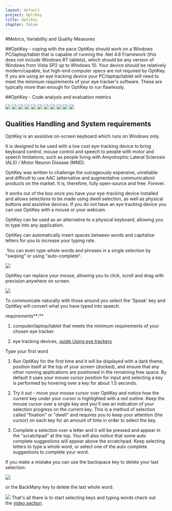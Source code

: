 ```yaml
---
layout: default
project: OptiKey
title: OptiKey
chapter: false
---
```


#Metrics, Variability and Quality Measures

##OptiKey - coping with the pace 
OptiKey should work on a Windows PC/laptop/tablet that is capable of running the .Net 4.6 Framework (this does not include Windows RT tablets), which should be any version of Windows from Vista SP2 up to Windows 10.
Your device should be relatively modern/capable, but high-end computer specs are not required by OptiKey.
If you are using an eye tracking device your PC/laptop/tablet will need to meet the minimum requirements of your eye tracker's software. 
These are typically more than enough for OptiKey to run flawlessly.

##OptiKey - Code analysis and evaluation metrics

![](https://github.com/adirel/ASOSMA/blob/master/OptiKey/images/1.PNG)
![](https://github.com/adirel/ASOSMA/blob/master/OptiKey/images/2.PNG)
![](https://github.com/adirel/ASOSMA/blob/master/OptiKey/images/3.PNG)
![](https://github.com/adirel/ASOSMA/blob/master/OptiKey/images/4.PNG)
![](https://github.com/adirel/ASOSMA/blob/master/OptiKey/images/5.PNG)
![](https://github.com/adirel/ASOSMA/blob/master/OptiKey/images/6.PNG)
![](https://github.com/adirel/ASOSMA/blob/master/OptiKey/images/7.PNG)
![](https://github.com/adirel/ASOSMA/blob/master/OptiKey/images/8.PNG)
![](https://github.com/adirel/ASOSMA/blob/master/OptiKey/images/9.PNG)
![](https://github.com/adirel/ASOSMA/blob/master/OptiKey/images/10.PNG)
![](https://github.com/adirel/ASOSMA/blob/master/OptiKey/images/11.PNG)



## Qualities Handling and System  requirements
OptiKey is an assistive on-screen keyboard which runs on Windows only.

It is designed to be used with a low cost eye-tracking device to bring keyboard control, mouse control and speech to people with motor and speech limitations, such as people living with Amyotrophic Lateral Sclerosis (ALS) / Motor Neuron Disease (MND).

OptiKey was written to challenge the outrageously expensive, unreliable and difficult to use AAC (alternative and augmentative communication) products on the market. It is, therefore, fully open-source and free. Forever.

It works out of the box once you have your eye-tracking device installed and allows selections to be made using dwell selection, as well as physical buttons and assistive devices. If you do not have an eye tracking device you can use OptiKey with a mouse or your webcam.

OptiKey can be used as an alternative to a physical keyboard, allowing you to type into any application.

OptiKey can automatically insert spaces between words and capitalise letters for you to increase your typing rate.

 You can even type whole words and phrases in a single selection by "swiping" or using "auto-complete".

![](https://github.com/adirel/ASOSMA/blob/master/OptiKey/images/image1.PNG)

OptiKey can replace your mouse, allowing you to click, scroll and drag with precision anywhere on screen.

![](https://github.com/adirel/ASOSMA/blob/master/OptiKey/images/image2.PNG)

To communicate naturally with those around you select the 'Speak' key and OptiKey will convert what you have typed into speech.

requirements**:**

1.  computer/laptop/tablet that meets the minimum requirements of your chosen eye tracker.

2.  eye tracking devices, [guide Using eye trackers](https://github.com/JuliusSweetland/OptiKey/wiki/Using-eye-trackers)

Type your first word

1.  Run OptiKey for the first time and it will be displayed with a dark theme, position itself at the top of your screen (docked), and ensure that any other running applications are positioned in the remaining free space. By default it uses your mouse cursor position for input and selecting a key is performed by hovering over a key for about 1.5 seconds.

2.  Try it out - move your mouse cursor over OptiKey and notice how the current key under your cursor is highlighted with a red outline. Keep the mouse cursor over a single key and you'll see an indication of your selection progress on the current key. This is a method of selection called "fixation" or "dwell" and requires you to keep your attention (the cursor) on each key for an amount of time in order to select the key.

3.  Complete a selection over a letter and it will be pressed and appear in the "scratchpad" at the top. You will also notice that some auto complete suggestions will appear above the scratchpad. Keep selecting letters to type a whole word, or select one of the auto complete suggestions to complete your word.

If you make a mistake you can use the backspace key to delete your last selection:

![](https://github.com/adirel/ASOSMA/blob/master/OptiKey/images/image3.PNG)

or the BackMany key to delete the last whole word:

![](https://github.com/adirel/ASOSMA/blob/master/OptiKey/images/image4.PNG)
That's all there is to start selecting keys and typing words
check out the [video section](https://github.com/JuliusSweetland/OptiKey/wiki/Videos).
